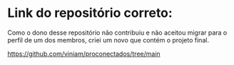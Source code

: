 # Link do repositório correto:

Como o dono desse repositório não contribuiu e não aceitou migrar para o perfil de um dos membros, criei um novo que contém o projeto final.

https://github.com/viniam/proconectados/tree/main
